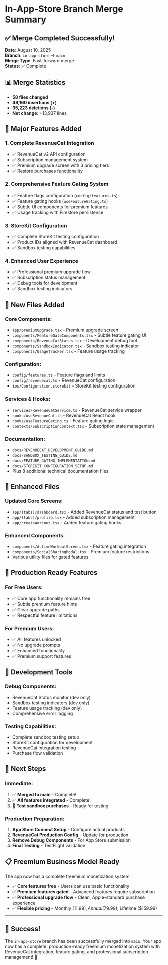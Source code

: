 # In-App-Store Branch Merge Summary

## ✅ **Merge Completed Successfully!**

**Date**: August 10, 2025  
**Branch**: `in-app-store` → `main`  
**Merge Type**: Fast-forward merge  
**Status**: ✅ Complete

## 📊 **Merge Statistics**

- **58 files changed**
- **49,160 insertions (+)**
- **35,223 deletions (-)**
- **Net change**: +13,937 lines

## 🎯 **Major Features Added**

### 1. **Complete RevenueCat Integration**
- ✅ RevenueCat v2 API configuration
- ✅ Subscription management system
- ✅ Premium upgrade screen with 3 pricing tiers
- ✅ Restore purchases functionality

### 2. **Comprehensive Feature Gating System**
- ✅ Feature flags configuration (`config/features.ts`)
- ✅ Feature gating hooks (`useFeatureGating.ts`)
- ✅ Subtle UI components for premium features
- ✅ Usage tracking with Firestore persistence

### 3. **StoreKit Configuration**
- ✅ Complete StoreKit testing configuration
- ✅ Product IDs aligned with RevenueCat dashboard
- ✅ Sandbox testing capabilities

### 4. **Enhanced User Experience**
- ✅ Professional premium upgrade flow
- ✅ Subscription status management
- ✅ Debug tools for development
- ✅ Sandbox testing indicators

## 📁 **New Files Added**

### Core Components:
- `app/premiumUpgrade.tsx` - Premium upgrade screen
- `components/FeatureGateComponents.tsx` - Subtle feature gating UI
- `components/RevenueCatStatus.tsx` - Development debug tool
- `components/SandboxIndicator.tsx` - Sandbox testing indicator
- `components/UsageTracker.tsx` - Feature usage tracking

### Configuration:
- `config/features.ts` - Feature flags and limits
- `config/revenuecat.ts` - RevenueCat configuration
- `ios/Configuration.storekit` - StoreKit testing configuration

### Services & Hooks:
- `services/RevenueCatService.ts` - RevenueCat service wrapper
- `hooks/useRevenueCat.ts` - RevenueCat React hook
- `hooks/useFeatureGating.ts` - Feature gating logic
- `contexts/SubscriptionContext.tsx` - Subscription state management

### Documentation:
- `docs/REVENUECAT_DEVELOPMENT_GUIDE.md`
- `docs/SANDBOX_TESTING_GUIDE.md`
- `docs/FEATURE_GATING_IMPLEMENTATION.md`
- `docs/STOREKIT_CONFIGURATION_SETUP.md`
- Plus 8 additional technical documentation files

## 🔧 **Enhanced Files**

### Updated Core Screens:
- `app/(tabs)/dashboard.tsx` - Added RevenueCat status and test button
- `app/(tabs)/profile.tsx` - Added subscription management
- `app/createWorkout.tsx` - Added feature gating hooks

### Enhanced Components:
- `components/ActiveWorkoutScreen.tsx` - Feature gating integration
- `components/SocialSharingModal.tsx` - Premium feature restrictions
- Various utility files for gated features

## 🎯 **Production Ready Features**

### For Free Users:
- ✅ Core app functionality remains free
- ✅ Subtle premium feature hints
- ✅ Clear upgrade paths
- ✅ Respectful feature limitations

### For Premium Users:
- ✅ All features unlocked
- ✅ No upgrade prompts
- ✅ Enhanced functionality
- ✅ Premium support features

## 🧪 **Development Tools**

### Debug Components:
- RevenueCat Status monitor (dev only)
- Sandbox testing indicators (dev only)
- Feature usage tracking (dev only)
- Comprehensive error logging

### Testing Capabilities:
- Complete sandbox testing setup
- StoreKit configuration for development
- RevenueCat integration testing
- Purchase flow validation

## 🚀 **Next Steps**

### Immediate:
1. ✅ **Merged to main** - Complete!
2. ✅ **All features integrated** - Complete!
3. 🧪 **Test sandbox purchases** - Ready for testing

### Production Preparation:
1. **App Store Connect Setup** - Configure actual products
2. **RevenueCat Production Config** - Update for production
3. **Remove Debug Components** - For App Store submission
4. **Final Testing** - TestFlight validation

## 📋 **Freemium Business Model Ready**

The app now has a complete freemium monetization system:
- ✅ **Core features free** - Users can use basic functionality
- ✅ **Premium features gated** - Advanced features require subscription
- ✅ **Professional upgrade flow** - Clean, Apple-standard purchase experience
- ✅ **Flexible pricing** - Monthly ($11.99), Annual ($79.99), Lifetime ($159.99)

---

## 🎉 **Success!**

The `in-app-store` branch has been successfully merged into `main`. Your app now has a complete, production-ready freemium monetization system with RevenueCat integration, feature gating, and professional subscription management! 🚀
